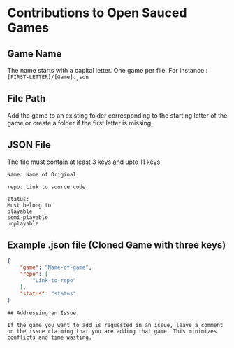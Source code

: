 # Contributions to Open Sauced Games

## Game Name
The name starts with a capital letter.
One game per file.
For instance : `[FIRST-LETTER]/[Game].json`

## File Path
Add the game to an existing folder corresponding to the starting letter of the game or create a folder if the first letter is missing.

## JSON File 

The file must contain at least 3 keys and upto 11 keys

```
Name: Name of Original 
```

``` 
repo: Link to source code
```

``` 
status: 
Must belong to 
playable
semi-playable
unplayable
```

## Example .json file (Cloned Game with three keys) 

```json
{
    "game": "Name-of-game",
    "repo": [
        "Link-to-repo"
    ],
    "status": "status"
}
```


```
## Addressing an Issue

If the game you want to add is requested in an issue, leave a comment on the issue claiming that you are adding that game. This minimizes conflicts and time wasting.

